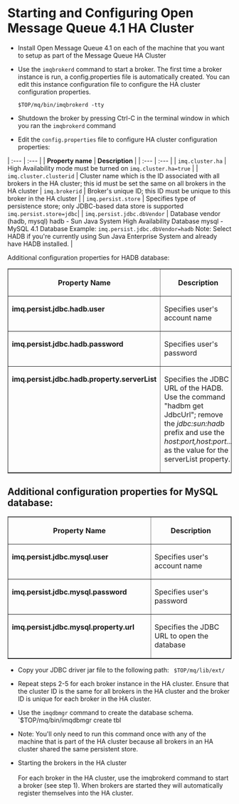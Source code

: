 # Starting and Configuring Open Message Queue 4.1 HA Cluster

* Install Open Message Queue 4.1 on each of the machine that you want to setup as part of the Message Queue HA Cluster

* Use the `imqbrokerd` command to start a broker. 
The first time a broker instance is run, a config.properties file is automatically created. 
You can edit this instance configuration file to configure the HA cluster configuration properties.

    `$TOP/mq/bin/imqbrokerd -tty`
	
* Shutdown the broker by pressing Ctrl-C in the terminal window in which you ran the `imqbrokerd` command

* Edit the `config.properties` file to configure HA cluster configuration properties:

| :---         | :---      | 
| **Property name**   | **Description** |
| :---         | :---      |
| `imq.cluster.ha` | High Availability mode must be turned on `imq.cluster.ha=true` | 
| `imq.cluster.clusterid` | Cluster name which is the ID associated with all brokers in the HA cluster; this id must be set the same on all brokers in the HA cluster
| `imq.brokerid` | Broker's unique ID; this ID must be unique to this broker in the HA cluster | 
| `imq.persist.store` | Specifies type of  persistence store; only JDBC-based data store is supported
`imq.persist.store=jdbc`|
| `imq.persist.jdbc.dbVendor` | Database vendor (hadb, mysql)
hadb - Sun Java System High Availability Database
mysql - MySQL 4.1 Database
Example: `imq.persist.jdbc.dbVendor=hadb`
Note: Select HADB if you're currently using Sun Java Enterprise System and already have HADB installed. |

Additional configuration properties for HADB database:

<TABLE WIDTH=766 BORDER=1 CELLPADDING=4 CELLSPACING=3 STYLE="page-break-inside: avoid">
	<COL WIDTH=380>
	<COL WIDTH=359>
	<THEAD>
		<TR VALIGN=TOP>
			<TH WIDTH=380>
				<P>Property Name</P>
			</TH>
			<TH WIDTH=359>
				<P>Description</P>
			</TH>
		</TR>
	</THEAD>
	<TBODY>
		<TR VALIGN=TOP>
			<TD WIDTH=380>
				<P><B>imq.persist.jdbc.hadb.user</B></P>
			</TD>
			<TD WIDTH=359>
				<P>Specifies user's account name</P>
			</TD>
		</TR>
		<TR VALIGN=TOP>
			<TD WIDTH=380>
				<P><B>imq.persist.jdbc.hadb.password</B></P>
			</TD>
			<TD WIDTH=359>
				<P><FONT SIZE=3>Specifies user's password</FONT></P>
			</TD>
		</TR>
		<TR VALIGN=TOP>
			<TD WIDTH=380>
				<P><B>imq.persist.jdbc.hadb.property.serverList</B></P>
			</TD>
			<TD WIDTH=359>
				<P><FONT SIZE=3>Specifies the JDBC URL of the HADB. Use the
				command &quot;hadbm get JdbcUrl&quot;; remove the <I>jdbc:sun:hadb
				</I>prefix and use the <I>host:port,host:port...</I> as the
				value for the serverList property.</FONT></P>
			</TD>
		</TR>
	</TBODY>
</TABLE>
	
## Additional configuration properties for MySQL database:

<TABLE WIDTH=766 BORDER=1 CELLPADDING=4 CELLSPACING=3 STYLE="page-break-inside: avoid">
	<COL WIDTH=380>
	<COL WIDTH=359>
	<THEAD>
		<TR VALIGN=TOP>
			<TH WIDTH=380>
				<P>Property Name</P>
			</TH>
			<TH WIDTH=359>
				<P>Description</P>
			</TH>
		</TR>
	</THEAD>
	<TBODY>
		<TR VALIGN=TOP>
			<TD WIDTH=380>
				<P><B>imq.persist.jdbc.mysql.user</B></P>
			</TD>
			<TD WIDTH=359>
				<P>Specifies user's account name</P>
			</TD>
		</TR>
		<TR VALIGN=TOP>
			<TD WIDTH=380>
				<P><B>imq.persist.jdbc.mysql.password</B></P>
			</TD>
			<TD WIDTH=359>
				<P><FONT SIZE=3>Specifies user's password</FONT></P>
			</TD>
		</TR>
		<TR VALIGN=TOP>
			<TD WIDTH=380>
				<P><B>imq.persist.jdbc.mysql.property.url</B></P>
			</TD>
			<TD WIDTH=359>
				<P><FONT SIZE=3>Specifies the JDBC URL to open the database</FONT></P>
			</TD>
		</TR>
	</TBODY>
</TABLE>

* Copy your JDBC driver jar file to the following path:
` $TOP/mq/lib/ext/`

* Repeat steps 2-5 for each broker instance in the HA cluster.
Ensure that the cluster ID is the same for all brokers in the HA
cluster and the broker ID is unique for each broker in the HA
cluster.

* Use the `imqdbmgr` command to create the database schema.
`$TOP/mq/bin/imqdbmgr create tbl

* Note: You'll
	only need to run this command once with any of the machine that is
	part of the HA cluster because all brokers in an HA cluster shared
	the same persistent store.

* Starting the brokers in the HA cluster<BR><BR>For each broker
in the HA cluster, use the imqbrokerd command to start a broker (see
step 1). When brokers are started they will automatically register
themselves into the HA cluster.


